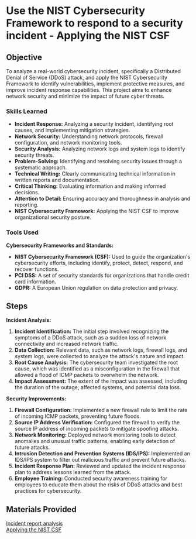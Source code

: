 
# Use the NIST Cybersecurity Framework to respond to a security incident - Applying the NIST CSF

## Objective

To analyze a real-world cybersecurity incident, specifically a Distributed Denial of Service (DDoS) attack, and apply the NIST Cybersecurity Framework to identify vulnerabilities, implement protective measures, and improve incident response capabilities. This project aims to enhance network security and minimize the impact of future cyber threats.

### Skills Learned

* **Incident Response:** Analyzing a security incident, identifying root causes, and implementing mitigation strategies.
* **Network Security:** Understanding network protocols, firewall configuration, and network monitoring tools.
* **Security Analysis:** Analyzing network logs and system logs to identify security threats.
* **Problem-Solving:** Identifying and resolving security issues through a systematic approach.
* **Technical Writing:** Clearly communicating technical information in written reports and documentation.
* **Critical Thinking:** Evaluating information and making informed decisions.
* **Attention to Detail:** Ensuring accuracy and thoroughness in analysis and reporting.
* **NIST Cybersecurity Framework:** Applying the NIST CSF to improve organizational security posture.

### Tools Used
**Cybersecurity Frameworks and Standards:**

* **NIST Cybersecurity Framework (CSF):** Used to guide the organization's cybersecurity efforts, including identify, protect, detect, respond, and recover functions.
* **PCI DSS:** A set of security standards for organizations that handle credit card information.
* **GDPR:** A European Union regulation on data protection and privacy.


## Steps
**Incident Analysis:**

1. **Incident Identification:** The initial step involved recognizing the symptoms of a DDoS attack, such as a sudden loss of network connectivity and increased network traffic.
2. **Data Collection:** Relevant data, such as network logs, firewall logs, and system logs, were collected to analyze the attack's nature and impact.
3. **Root Cause Analysis:** The cybersecurity team investigated the root cause, which was identified as a misconfiguration in the firewall that allowed a flood of ICMP packets to overwhelm the network.
4. **Impact Assessment:** The extent of the impact was assessed, including the duration of the outage, affected systems, and potential data loss.

**Security Improvements:**
1. **Firewall Configuration:** Implemented a new firewall rule to limit the rate of incoming ICMP packets, preventing future floods.
2. **Source IP Address Verification:** Configured the firewall to verify the source IP address of incoming packets to mitigate spoofing attacks.
3. **Network Monitoring:** Deployed network monitoring tools to detect anomalies and unusual traffic patterns, enabling early detection of future attacks.
4. **Intrusion Detection and Prevention Systems (IDS/IPS):** Implemented an IDS/IPS system to filter out malicious traffic and prevent future attacks.
5. **Incident Response Plan:** Reviewed and updated the incident response plan to address lessons learned from the attack.
6. **Employee Training:** Conducted security awareness training for employees to educate them about the risks of DDoS attacks and best practices for cybersecurity.

## Materials Provided
<a href="https://docs.google.com/document/d/1kT9r2HSVHP9oEHAQAGIQNDzLNZ__1MYEU9HwcmatYh4/edit?usp=sharing">Incident report analysis</a><br>
<a href="https://docs.google.com/document/d/1UXGnTPeBAFwRkiN7dQvqhWTEwj84_8vz/edit?usp=sharing&ouid=105064495821226407439&rtpof=true&sd=true">Applying the NIST CSF</a>
